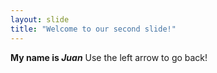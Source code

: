 ```yaml
---
layout: slide
title: "Welcome to our second slide!"
---
```

**My name is *Juan***
Use the left arrow to go back!
